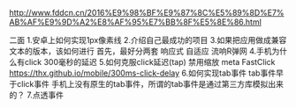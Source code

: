 http://www.fddcn.cn/2016%E9%98%BF%E9%87%8C%E5%89%8D%E7%AB%AF%E9%9D%A2%E8%AF%95%E7%BB%8F%E5%8E%86.html

二面
1.安卓上如何实现1px像素线
2.介绍自己最成功的项目
3.如果把应用做成兼容文本的版本，该如何进行
首先，最好分两套
响应式
自适应  流响R弹网
4.手机为什么有click 300毫秒的延迟
5.如何克服click延迟(tap)
禁用缩放 meta
FastClick
https://thx.github.io/mobile/300ms-click-delay
6.如何实现tab事件
tab事件早于click事件
手机上没有原生的tab事件，所谓的tab事件是通过第三方库模拟出来的？
7.点透事件

